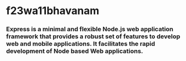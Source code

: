# f23wa11bhavanam
### Express is a minimal and flexible Node.js web application framework that provides a robust set of features to develop web and mobile applications. It facilitates the rapid development of Node based Web applications. 
